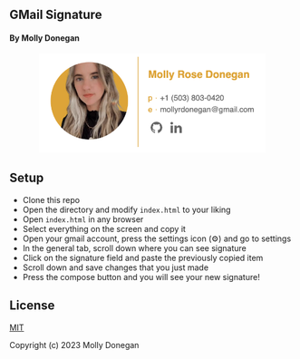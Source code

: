 ## GMail Signature

#### By Molly Donegan

<div align="center">
  <img src="https://raw.githubusercontent.com/mdonegan91/gmail-signature/main/capture.png" width="400">
</div>


## Setup

- Clone this repo
- Open the directory and modify `index.html` to your liking
- Open `index.html` in any browser
- Select everything on the screen and copy it
- Open your gmail account, press the settings icon (⚙️) and go to settings 
- In the general tab, scroll down where you can see signature 
- Click on the signature field and paste the previously copied item
- Scroll down and save changes that you just made
- Press the compose button and you will see your new signature!

##  License 

[MIT](https://github.com/mdonegan91/gmail-signature/blob/main/LICENSE)

Copyright (c) 2023 Molly Donegan